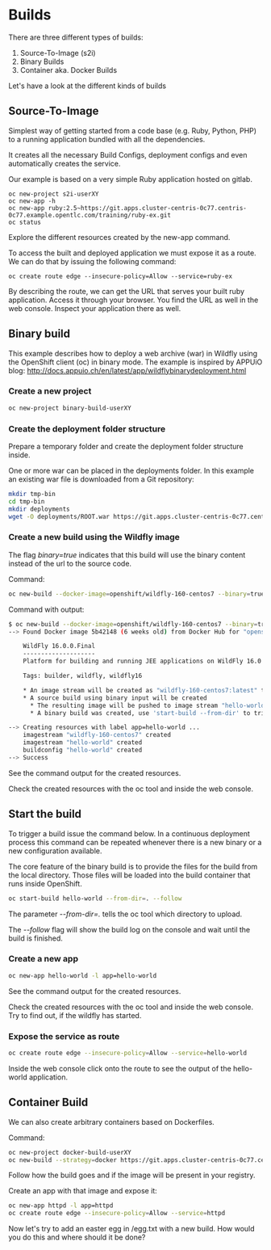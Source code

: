 # Builds

There are three different types of builds:

1. Source-To-Image (s2i)
2. Binary Builds
3. Container aka. Docker Builds

Let's have a look at the different kinds of builds

## Source-To-Image

Simplest way of getting started from a code base (e.g. Ruby, Python, PHP) to a running application bundled with all the dependencies.

It creates all the necessary Build Configs, deployment configs and even automatically creates the service.

Our example is based on a very simple Ruby application hosted on gitlab.

    oc new-project s2i-userXY
    oc new-app -h
    oc new-app ruby:2.5~https://git.apps.cluster-centris-0c77.centris-0c77.example.opentlc.com/training/ruby-ex.git
    oc status


Explore the different resources created by the new-app command.

To access the built and deployed application we must expose it as a route. We can do that by issuing the following command:

    oc create route edge --insecure-policy=Allow --service=ruby-ex

By describing the route, we can get the URL that serves your built ruby application. Access it through your browser. You find the URL as well in the web console. Inspect your application there as well.

## Binary build

This example describes how to deploy a web archive (war) in Wildfly using the OpenShift client (oc) in binary mode.
The example is inspired by APPUiO blog: <http://docs.appuio.ch/en/latest/app/wildflybinarydeployment.html>

### Create a new project

```bash
oc new-project binary-build-userXY
```

### Create the deployment folder structure

Prepare a temporary folder and create the deployment folder structure inside.

One or more war can be placed in the deployments folder. In this example an existing war file is downloaded from a Git repository:

```bash
mkdir tmp-bin
cd tmp-bin
mkdir deployments
wget -O deployments/ROOT.war https://git.apps.cluster-centris-0c77.centris-0c77.example.opentlc.com/training/techlab/raw/master/data/hello-world-war-1.0.0.war
```

### Create a new build using the Wildfly image

The flag *binary=true* indicates that this build will use the binary content instead of the url to the source code.

Command:

```bash
oc new-build --docker-image=openshift/wildfly-160-centos7 --binary=true --name=hello-world -l app=hello-world
```

Command with output:

```bash
$ oc new-build --docker-image=openshift/wildfly-160-centos7 --binary=true --name=hello-world -l app=hello-world
--> Found Docker image 5b42148 (6 weeks old) from Docker Hub for "openshift/wildfly-160-centos7"

    WildFly 16.0.0.Final 
    -------------------- 
    Platform for building and running JEE applications on WildFly 16.0.0.Final

    Tags: builder, wildfly, wildfly16

    * An image stream will be created as "wildfly-160-centos7:latest" that will track the source image
    * A source build using binary input will be created
      * The resulting image will be pushed to image stream "hello-world:latest"
      * A binary build was created, use 'start-build --from-dir' to trigger a new build

--> Creating resources with label app=hello-world ...
    imagestream "wildfly-160-centos7" created
    imagestream "hello-world" created
    buildconfig "hello-world" created
--> Success
```

See the command output for the created resources.

Check the created resources with the oc tool and inside the web console.

## Start the build

To trigger a build issue the command below. In a continuous deployment process this command can be repeated
whenever there is a new binary or a new configuration available.

The core feature of the binary build is to provide the files for the build from the local directory.
Those files will be loaded into the build container that runs inside OpenShift.

```bash
oc start-build hello-world --from-dir=. --follow
```

The parameter _--from-dir=._ tells the oc tool which directory to upload.

The _--follow_ flag will show the build log on the console and wait until the build is finished.

### Create a new app

```bash
oc new-app hello-world -l app=hello-world
```

See the command output for the created resources.

Check the created resources with the oc tool and inside the web console.
Try to find out, if the wildfly has started.

### Expose the service as route

```bash
oc create route edge --insecure-policy=Allow --service=hello-world
```

Inside the web console click onto the route to see the output of the hello-world application.

## Container Build

We can also create arbitrary containers based on Dockerfiles.

Command:

```bash
oc new-project docker-build-userXY
oc new-build --strategy=docker https://git.apps.cluster-centris-0c77.centris-0c77.example.opentlc.com/training/httpd.git
```

Follow how the build goes and if the image will be present in your registry.

Create an app with that image and expose it:

```bash
oc new-app httpd -l app=httpd
oc create route edge --insecure-policy=Allow --service=httpd
```

Now let's try to add an easter egg in /egg.txt with a new build. How would you do this and where should it be done?
